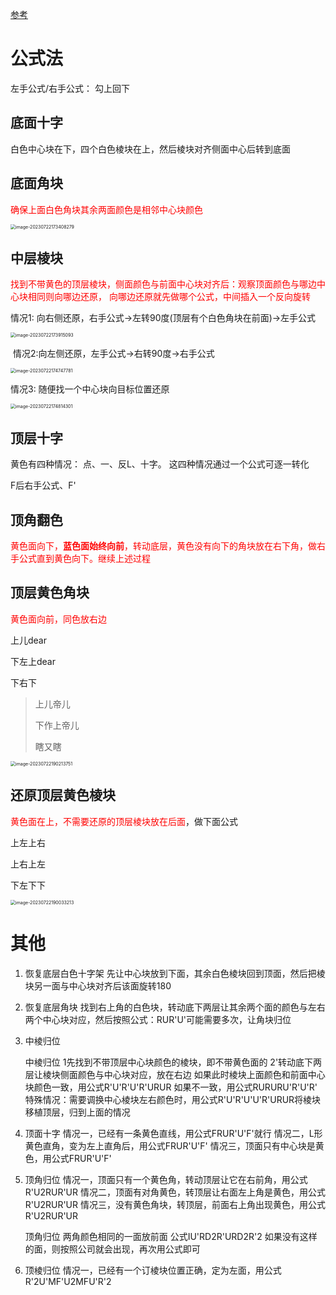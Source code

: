 [参考](https://mbd.baidu.com/newspage/data/dtlandingsuper?nid=dt_4638878127162591992)

# 公式法

左手公式/右手公式： 勾上回下

## 底面十字

白色中心块在下，四个白色棱块在上，然后棱块对齐侧面中心后转到底面

## 底面角块

<font color=red>确保上面白色角块其余两面颜色是相邻中心块颜色</font>

<img src="https://piggo-picture.oss-cn-hangzhou.aliyuncs.com/image-20230722173408279.png" alt="image-20230722173408279" style="zoom:50%;" />

## 中层棱块

<font  color=red>找到不带黄色的顶层棱块，侧面颜色与前面中心块对齐后：观察顶面颜色与哪边中心块相同则向哪边还原， 向哪边还原就先做哪个公式，中间插入一个反向旋转</font>

情况1: 向右侧还原，右手公式->左转90度(顶层有个白色角块在前面)->左手公式

<img src="https://piggo-picture.oss-cn-hangzhou.aliyuncs.com/image-20230722173915093.png" alt="image-20230722173915093" style="zoom:50%;" />

​	情况2:向左侧还原，左手公式->右转90度->右手公式

<img src="https://piggo-picture.oss-cn-hangzhou.aliyuncs.com/image-20230722174747781.png" alt="image-20230722174747781" style="zoom:50%;" />

情况3: 随便找一个中心块向目标位置还原

<img src="https://piggo-picture.oss-cn-hangzhou.aliyuncs.com/image-20230722174814301.png" alt="image-20230722174814301" style="zoom:50%;" />

## 顶层十字

黄色有四种情况： 点、一、反L、十字。 这四种情况通过一个公式可逐一转化

F后右手公式、F'

## 顶角翻色

<font color=red>黄色面向下，**蓝色面始终向前**，转动底层，黄色没有向下的角块放在右下角，做右手公式直到黄色向下。继续上述过程</font>

## 顶层黄色角块

<font color=red>黄色面向前，同色放右边</font>

上儿dear

下左上dear   

下右下

> 上儿帝儿
>
> 下作上帝儿
>
> 瞎又瞎



<img src="https://piggo-picture.oss-cn-hangzhou.aliyuncs.com/image-20230722190213751.png" alt="image-20230722190213751" style="zoom:50%;" />

## 还原顶层黄色棱块

<font color=red>黄色面在上，不需要还原的顶层棱块放在后面</font>，做下面公式

上左上右

上右上左

下左下下

<img src="https://piggo-picture.oss-cn-hangzhou.aliyuncs.com/image-20230722190033213.png" alt="image-20230722190033213" style="zoom:50%;" />

# 其他

1. 恢复底层白色十字架
   先让中心块放到下面，其余白色棱块回到顶面，然后把棱块另一面与中心块对齐后该面旋转180


2. 恢复底层角块
   找到右上角的白色块，转动底下两层让其余两个面的颜色与左右两个中心块对应，然后按照公式：RUR'U'可能需要多次，让角块归位

3. 中棱归位

   中棱归位
   1先找到不带顶层中心块颜色的棱块，即不带黄色面的
   2'转动底下两层让棱块侧面颜色与中心块对应，放在右边
   如果此时棱块上面颜色和前面中心块颜色一致，用公式R'U'R'U'R'URUR
   如果不一致，用公式RURURU'R'U'R'
   特殊情况：需要调换中心棱块左右颜色时，用公式R'U'R'U'U'R'URUR将棱块移植顶层，归到上面的情况

4. 顶面十字
   情况一，已经有一条黄色直线，用公式FRUR'U'F'就行
   情况二，L形黄色直角，变为左上直角后，用公式FRUR'U'F'
   情况三，顶面只有中心块是黄色，用公式FRUR'U'F'

5. 顶角归位
   情况一，顶面只有一个黄色角，转动顶层让它在右前角，用公式R'U2RUR'UR
   情况二，顶面有对角黄色，转顶层让右面左上角是黄色，用公式R'U2RUR'UR
   情况三，没有黄色角块，转顶层，前面右上角出现黄色，用公式R'U2RUR'UR

   顶角归位
   两角颜色相同的一面放前面
   公式IU'RD2R'URD2R'2
   如果没有这样的面，则按照公司就会出现，再次用公式即可

6. 顶棱归位
   情况一，已经有一个订棱块位置正确，定为左面，用公式R'2U'MF'U2MFU'R'2
